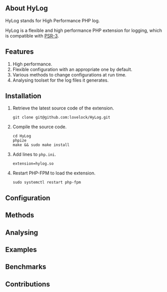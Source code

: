 ## About HyLog

HyLog stands for High Performance PHP log.

HyLog is a flexible and high performance PHP extension for logging, which is compatible with [PSR-3](http://www.php-fig.org/psr/psr-3/). 

## Features

1. High performance.
2. Flexible configuration with an appropriate one by default.
3. Various methods to change configurations at run time.
4. Analysing toolset for the log files it generates.

## Installation

1. Retrieve the latest source code of the extension.

    `git clone git@github.com:lovelock/HyLog.git`

2. Compile the source code.

    ```
    cd HyLog
    phpize
    make && sudo make install
    ```

3. Add lines to `php.ini`.

    ```
    extension=hylog.so
    ```

4. Restart PHP-FPM to load the extension.

    ```
    sudo systemctl restart php-fpm
    ```

## Configuration

## Methods

## Analysing

## Examples

## Benchmarks

## Contributions
